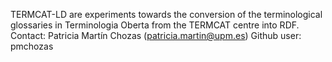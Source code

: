 TERMCAT-LD are experiments towards the conversion of the terminological glossaries in Terminologia Oberta from the TERMCAT centre into RDF.
Contact: Patricia Martín Chozas (patricia.martin@upm.es) 
Github user: pmchozas
